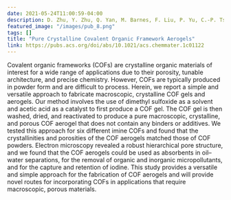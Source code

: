```yaml
---
date: 2021-05-24T11:00:59-04:00
description: D. Zhu, Y. Zhu, Q. Yan, M. Barnes, F. Liu, P. Yu, C.-P. Tseng, N. Tjahjono, P.-C. Huang, M. M. Rahman, E. Egap, P. M. Ajayan, R. Verduzco
featured_image: "/images/pub_8.png"
tags: []
title: "Pure Crystalline Covalent Organic Framework Aerogels"
link: https://pubs.acs.org/doi/abs/10.1021/acs.chemmater.1c01122
---
```


 Covalent organic frameworks (COFs) are crystalline organic materials of interest for a wide range of applications due to their porosity, tunable architecture, and precise chemistry. However, COFs are typically produced in powder form and are difficult to process. Herein, we report a simple and versatile approach to fabricate macroscopic, crystalline COF gels and aerogels. Our method involves the use of dimethyl sulfoxide as a solvent and acetic acid as a catalyst to first produce a COF gel. The COF gel is then washed, dried, and reactivated to produce a pure macroscopic, crystalline, and porous COF aerogel that does not contain any binders or additives. We tested this approach for six different imine COFs and found that the crystallinities and porosities of the COF aerogels matched those of COF powders. Electron microscopy revealed a robust hierarchical pore structure, and we found that the COF aerogels could be used as absorbents in oil–water separations, for the removal of organic and inorganic micropollutants, and for the capture and retention of iodine. This study provides a versatile and simple approach for the fabrication of COF aerogels and will provide novel routes for incorporating COFs in applications that require macroscopic, porous materials.

